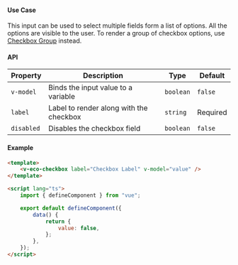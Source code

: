 #### Use Case

This input can be used to select multiple fields form a list of options. All the options are visible to the user. To render a group of checkbox options, use [Checkbox Group](/checkbox-group) instead.

#### API

| Property   | Description                             | Type      | Default  |
| ---------- | --------------------------------------- | --------- | -------- |
| `v-model`  | Binds the input value to a variable     | `boolean` | `false`  |
| `label`    | Label to render along with the checkbox | `string`  | Required |
| `disabled` | Disables the checkbox field             | `boolean` | `false`  |

#### Example

```html
<template>
	<v-eco-checkbox label="Checkbox Label" v-model="value" />
</template>

<script lang="ts">
	import { defineComponent } from "vue";

	export default defineComponent({
		data() {
			return {
				value: false,
			};
		},
	});
</script>
```

